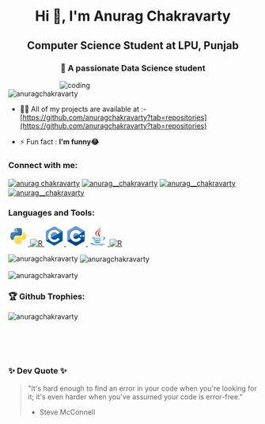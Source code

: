 
<h1 align="center">Hi 👋, I'm Anurag Chakravarty</h1>
<h2 align="center"> Computer Science Student at LPU, Punjab </h2> 
<h3 align="center"> 🔭 A passionate Data Science student</h3>
<img align="right" alt="coding" width="400" src="https://media.tenor.com/whgQwNlVvNkAAAAi/xero-code.gif">
<p align="left"> <img src="https://komarev.com/ghpvc/?username=anuragchakravarty&label=Profile%20views&color=0e75b6&style=flat" alt="anuragchakravarty" /> </p>

- 👨‍💻 All of my projects are available at :- [https://github.com/anuragchakravarty?tab=repositories](https://github.com/anuragchakravarty?tab=repositories)

- ⚡ Fun fact : **I'm funny😂**

<h3 align="left">Connect with me:</h3>
<p align="left">
<a href="https://www.linkedin.com/in/anurag-chakravarty-r/" target="blank"><img align="center" src="https://raw.githubusercontent.com/rahuldkjain/github-profile-readme-generator/master/src/images/icons/Social/linked-in-alt.svg" alt="anurag chakravarty" height="30" width="40" /></a>
<a href="https://www.hackerrank.com/profile/anuragchakravar2" target="blank"><img align="center" src="https://encrypted-tbn0.gstatic.com/images?q=tbn:ANd9GcToJUggt1jqA1FFMwuD0-Vtcx5Qo29hKkBD8g&s" alt="anurag__chakravarty" height="30" width="40" /></a>
<a href="https://instagram.com/anurag__chakravarty" target="blank"><img align="center" src="https://raw.githubusercontent.com/rahuldkjain/github-profile-readme-generator/master/src/images/icons/Social/instagram.svg" alt="anurag__chakravarty" height="30" width="40" /></a>
<a href="https://x.com/devilxgod21" target="blank"><img align="center" src="https://static.dezeen.com/uploads/2023/07/x-logo-twitter-elon-musk_dezeen_2364_col_0.jpg" alt="anurag__chakravarty" height="30" width="40" /></a>

</p>

<h3 align="left">Languages and Tools:</h3>
<p align="left"> <a href="https://www.python.org" target="_blank" rel="noreferrer"> <img src="https://raw.githubusercontent.com/devicons/devicon/master/icons/python/python-original.svg" alt="python" width="40" height="40"/> </a> <a href="https://www.r-project.org/" target="_blank" rel="noreferrer"> <img src="https://www.r-project.org/Rlogo.png" alt="R" width="40" height="40"/> </a> <a href="https://www.cprogramming.com/" target="_blank" rel="noreferrer"> <img src="https://raw.githubusercontent.com/devicons/devicon/master/icons/c/c-original.svg" alt="c" width="40" height="40"/> </a> <a href="https://cplusplus.com/doc/tutorial/" target="_blank" rel="noreferrer"> <img src="https://raw.githubusercontent.com/devicons/devicon/master/icons/cplusplus/cplusplus-original.svg" alt="cplusplus" width="40" height="40"/> </a> <a href="https://www.java.com" target="_blank" rel="noreferrer"> <img src="https://raw.githubusercontent.com/devicons/devicon/master/icons/java/java-original.svg" alt="java" width="40" height="40"/> </a>  <a href="https://www.microsoft.com/en-in/microsoft-365/excel" target="_blank" rel="noreferrer"> <img src="https://upload.wikimedia.org/wikipedia/commons/thumb/3/34/Microsoft_Office_Excel_%282019%E2%80%93present%29.svg/768px-Microsoft_Office_Excel_%282019%E2%80%93present%29.svg.png" alt="R" width="40" height="40"/> </a></p>

<p><img align="left" src="https://github-readme-stats.vercel.app/api/top-langs?username=anuragchakravarty&show_icons=true&locale=en&layout=compact" alt="anuragchakravarty" /></p>

<p>&nbsp;<img align="center" src="https://github-readme-stats.vercel.app/api?username=anuragchakravarty&show_icons=true&locale=en" alt="anuragchakravarty" /></p>

<p><img align="center" src="https://github-readme-streak-stats.herokuapp.com/?user=anuragchakravarty&" alt="anuragchakravarty" /></p>
<h3 align="left"> 🏆 Github Trophies:</h3>
<p><img align ="left" src="https://github-profile-trophy.vercel.app/?username=anuragchakravarty&theme=radical" alt="anuragchakravarty" /></p> <br><br><br><br><br>

### ✨ Dev Quote ✨
> "It's hard enough to find an error in your code when you're looking for it; it's even harder when you've assumed your code is error-free."  
> - Steve McConnell






